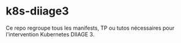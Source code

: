 # k8s-diiage3

Ce repo regroupe tous les manifests, TP ou tutos nécessaires pour l'intervention Kubernetes DIIAGE 3.
